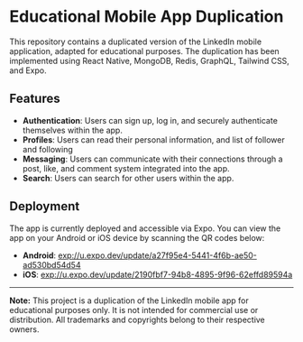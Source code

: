 # Educational Mobile App Duplication

This repository contains a duplicated version of the LinkedIn mobile application, adapted for educational purposes. The duplication has been implemented using React Native, MongoDB, Redis, GraphQL, Tailwind CSS, and Expo.

## Features

- **Authentication**: Users can sign up, log in, and securely authenticate themselves within the app.
- **Profiles**: Users can read their personal information, and list of follower and following
- **Messaging**: Users can communicate with their connections through a post, like, and comment system integrated into the app.
- **Search**: Users can search for other users within the app.

## Deployment

The app is currently deployed and accessible via Expo. You can view the app on your Android or iOS device by scanning the QR codes below:

- **Android**: [exp://u.expo.dev/update/a27f95e4-5441-4f6b-ae50-ad530bd54d54](exp://u.expo.dev/update/a27f95e4-5441-4f6)
- **iOS**: [exp://u.expo.dev/update/2190fbf7-94b8-4895-9f96-62effd89594a](exp://u.expo.dev/update/2190fbf7-94b8-4895-9f96-62effd89594a)

---

**Note:** This project is a duplication of the LinkedIn mobile app for educational purposes only. It is not intended for commercial use or distribution. All trademarks and copyrights belong to their respective owners.

